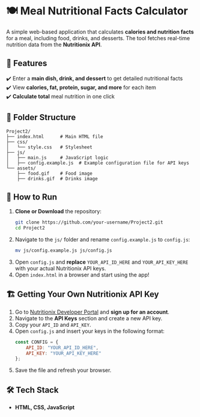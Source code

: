 # 🍽 Meal Nutritional Facts Calculator  
A simple web-based application that calculates **calories and nutrition facts** for a meal, including food, drinks, and desserts. The tool fetches real-time nutrition data from the **Nutritionix API**.  

## 🌟 Features  
✔️ Enter a **main dish, drink, and dessert** to get detailed nutritional facts  
✔️ View **calories, fat, protein, sugar, and more** for each item  
✔️ **Calculate total** meal nutrition in one click  

## 📂 Folder Structure  
```
Project2/
├── index.html      # Main HTML file
├── css/
│   └── style.css   # Stylesheet
├── js/
│   ├── main.js     # JavaScript logic
│   ├── config.example.js  # Example configuration file for API keys
└── assets/
    ├── food.gif    # Food image
    ├── drinks.gif  # Drinks image
```

## 🔧 How to Run  
1. **Clone or Download** the repository:  
   ```bash
   git clone https://github.com/your-username/Project2.git
   cd Project2
   ```
2. Navigate to the `js/` folder and rename `config.example.js` to `config.js`:  
   ```bash
   mv js/config.example.js js/config.js
   ```
3. Open `config.js` and **replace** `YOUR_API_ID_HERE` and `YOUR_API_KEY_HERE` with your actual Nutritionix API keys.  
4. Open `index.html` in a browser and start using the app!  

## 🏗 Getting Your Own Nutritionix API Key  
1. Go to [Nutritionix Developer Portal](https://developer.nutritionix.com/) and **sign up for an account**.  
2. Navigate to the **API Keys** section and create a new API key.  
3. Copy your `API_ID` and `API_KEY`.  
4. Open `config.js` and insert your keys in the following format:  
   ```js
   const CONFIG = {
       API_ID: "YOUR_API_ID_HERE",
       API_KEY: "YOUR_API_KEY_HERE"
   };
   ```
5. Save the file and refresh your browser.  

## 🛠 Tech Stack  
- **HTML, CSS, JavaScript** 